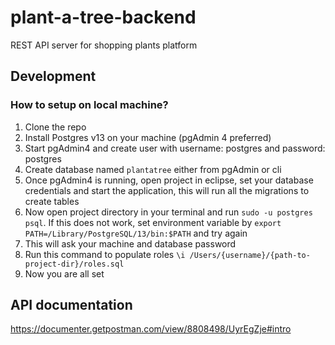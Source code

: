 # plant-a-tree-backend

REST API server for shopping plants platform

## Development

### How to setup on local machine?

1. Clone the repo
2. Install Postgres v13 on your machine (pgAdmin 4 preferred)
3. Start pgAdmin4 and create user with username: postgres and password: postgres
4. Create database named `plantatree` either from pgAdmin or cli
6. Once pgAdmin4 is running, open project in eclipse, set your database credentials and start the application, this will run all the migrations to create tables
7. Now open project directory in your terminal and run `sudo -u postgres psql`. If this does not work, set environment variable by `export PATH=/Library/PostgreSQL/13/bin:$PATH` and try again
8. This will ask your machine and database password
9. Run this command to populate roles `\i /Users/{username}/{path-to-project-dir}/roles.sql`
10. Now you are all set

## API documentation
https://documenter.getpostman.com/view/8808498/UyrEgZje#intro
